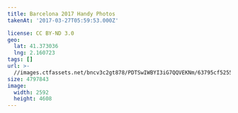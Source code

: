 ```yaml
---
title: Barcelona 2017 Handy Photos
takenAt: '2017-03-27T05:59:53.000Z'

license: CC BY-ND 3.0
geo:
  lat: 41.373036
  lng: 2.160723
tags: []
url: >-
  //images.ctfassets.net/bncv3c2gt878/PDTSwIWBYI3iG7QQVEKNm/63795cf52559b4052b8e3787c069a322/barcelona-2017-handy-photos_33719694540_o
size: 4797843
image:
  width: 2592
  height: 4608
---
```

